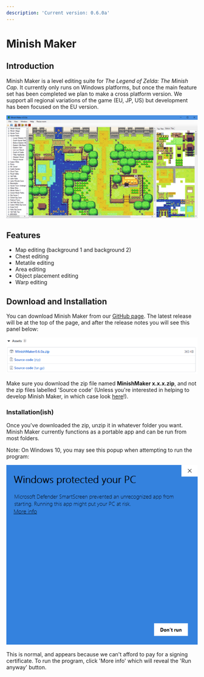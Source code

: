 ```yaml
---
description: 'Current version: 0.6.0a'
---
```


# Minish Maker

## Introduction

Minish Maker is a level editing suite for _The Legend of Zelda: The Minish Cap._ It currently only runs on Windows platforms, but once the main feature set has been completed we plan to make a cross platform version. We support all regional variations of the game \(EU, JP, US\) but development has been focused on the EU version.

![Main window of Minish Maker, showing a project loaded.](../.gitbook/assets/minishmaker.png)

## Features

* Map editing \(background 1 and background 2\)
* Chest editing
* Metatile editing
* Area editing
* Object placement editing
* Warp editing

## Download and Installation

You can download Minish Maker from our [GitHub page](https://github.com/minishmaker/minishmaker/releases/latest). The latest release will be at the top of the page, and after the release notes you will see this panel below:

![Note: the version number shown here may not be the same as yours](../.gitbook/assets/image.png)

Make sure you download the zip file named **MinishMaker x.x.x.zip**, and not the zip files labelled 'Source code' \(Unless you're interested in helping to develop Minish Maker, in which case look [here](https://github.com/minishmaker/minishmaker/blob/master/CONTRIBUTING.md)!\).

### Installation\(ish\)

Once you've downloaded the zip, unzip it in whatever folder you want. Minish Maker currently functions as a portable app and can be run from most folders.

Note: On Windows 10, you may see this popup when attempting to run the program:

![Pesky Windows, who does it think it is protecting you?!](../.gitbook/assets/image%20%281%29.png)

This is normal, and appears because we can't afford to pay for a signing certificate. To run the program, click 'More info' which will reveal the 'Run anyway' button.



